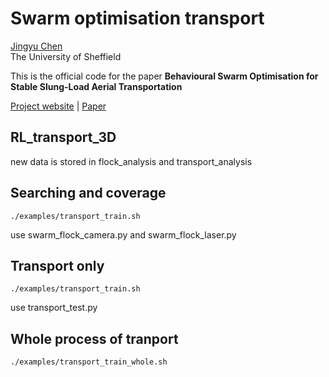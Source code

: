 # Swarm optimisation transport
[Jingyu Chen](https://www.researchgate.net/profile/Jingyu-Chen-20) <br>
The University of Sheffield <br>

This is the official code for the paper **Behavioural Swarm Optimisation for Stable Slung-Load Aerial Transportation** <br>

[Project website]() | [Paper](https://ieeexplore.ieee.org/document/10254023)

## RL_transport_3D
new data is stored in flock_analysis and transport_analysis

## Searching and coverage
```
./examples/transport_train.sh
```
use swarm_flock_camera.py and swarm_flock_laser.py
## Transport only
```
./examples/transport_train.sh
```
use transport_test.py

## Whole process of tranport
```
./examples/transport_train_whole.sh
```


